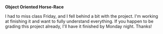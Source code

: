 **Object Oriented Horse-Race**

I had to miss class Friday, and I fell behind a bit with the project. I'm working at finishing it and want to fully understand everything. If you happen to be grading this project already, I'll have it finished by Monday night. Thanks!
